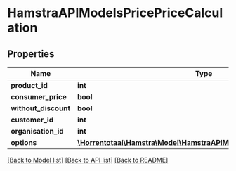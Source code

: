# HamstraAPIModelsPricePriceCalculation

## Properties
Name | Type | Description | Notes
------------ | ------------- | ------------- | -------------
**product_id** | **int** |  | [optional] 
**consumer_price** | **bool** |  | [optional] 
**without_discount** | **bool** |  | [optional] 
**customer_id** | **int** |  | [optional] 
**organisation_id** | **int** |  | [optional] 
**options** | [**\Horrentotaal\Hamstra\Model\HamstraAPIModelsProductsOptionConfig[]**](HamstraAPIModelsProductsOptionConfig.md) |  | [optional] 

[[Back to Model list]](../README.md#documentation-for-models) [[Back to API list]](../README.md#documentation-for-api-endpoints) [[Back to README]](../README.md)


